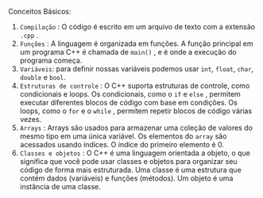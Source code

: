 Conceitos Básicos:

1.  `Compilação` : O código é escrito em um arquivo de texto com a extensão  `.cpp` .
2.  `Funções` : A linguagem é organizada em funções. A função principal em um programa C++ é chamada de  `main()` , e é onde a execução do programa começa. 
3.  `Variáveis`: para definir nossas variáveis ​​podemos usar `int`, `float`, `char`, `double` e `bool`.
4.  `Estruturas de controle` : O C++ suporta estruturas de controle, como condicionais e loops. Os condicionais, como o  `if`  e  `else` , permitem executar diferentes blocos de código com base em condições. Os loops, como o  `for`  e o  `while` , permitem repetir blocos de código várias vezes.
5.  `Arrays` : Arrays são usados para armazenar uma coleção de valores do mesmo tipo em uma única variável. Os elementos do `array` são acessados usando índices. O índice do primeiro elemento é 0.
6.  `Classes e objetos` : O C++ é uma linguagem orientada a objeto, o que significa que você pode usar classes e objetos para organizar seu código de forma mais estruturada. Uma classe é uma estrutura que contém dados (variáveis) e funções (métodos). Um objeto é uma instância de uma classe.
